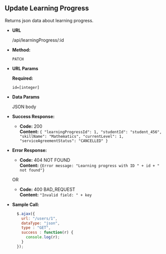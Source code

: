 **Update Learning Progress**
----
Returns json data about learning progress.

* **URL**

  /api/learningProgress/:id

* **Method:**

  `PATCH`

*  **URL Params**

   **Required:**

   `id=[integer]`

* **Data Params**

  JSON body

* **Success Response:**

    * **Code:** 200 <br />
      **Content:** `{
    "learningProgressId": 1,
    "studentId": "student_456",
    "skillName": "Mathematics",
    "currentLevel": 1,
    "serviceAgreementStatus": "CANCELLED"
}`

* **Error Response:**

    * **Code:** 404 NOT FOUND <br />
      **Content:** `{Error message: "Learning progress with ID " + id + " not found"}`

  OR

    * **Code:** 400 BAD_REQUEST <br />
      **Content:** `"Invalid field: " + key`

* **Sample Call:**

  ```javascript
    $.ajax({
      url: "/users/1",
      dataType: "json",
      type : "GET",
      success : function(r) {
        console.log(r);
      }
    });
  ```